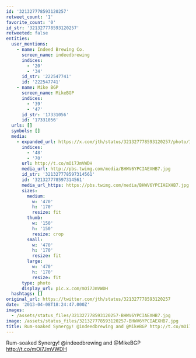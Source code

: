 ```yaml
---
id: '321327778593120257'
retweet_count: '1'
favorite_count: '0'
id_str: '321327778593120257'
retweeted: false
entities:
  user_mentions:
    - name: Indeed Brewing Co.
      screen_name: indeedbrewing
      indices:
        - '20'
        - '34'
      id_str: '222547741'
      id: '222547741'
    - name: Mike BGP
      screen_name: MikeBGP
      indices:
        - '39'
        - '47'
      id_str: '17331056'
      id: '17331056'
  urls: []
  symbols: []
  media:
    - expanded_url: https://x.com/jth/status/321327778593120257/photo/1
      indices:
        - '48'
        - '70'
      url: http://t.co/mOi7JmVWDH
      media_url: http://pbs.twimg.com/media/BHWV6YPCIAEXHB7.jpg
      id_str: '321327778597314561'
      id: '321327778597314561'
      media_url_https: https://pbs.twimg.com/media/BHWV6YPCIAEXHB7.jpg
      sizes:
        medium:
          w: '470'
          h: '170'
          resize: fit
        thumb:
          w: '150'
          h: '150'
          resize: crop
        small:
          w: '470'
          h: '170'
          resize: fit
        large:
          w: '470'
          h: '170'
          resize: fit
      type: photo
      display_url: pic.x.com/mOi7JmVWDH
  hashtags: []
original_url: https://twitter.com/jth/status/321327778593120257
date: '2013-04-08T18:24:47.000Z'
images:
  - /assets/status_files/321327778593120257-BHWV6YPCIAEXHB7.jpg
image: /assets/status_files/321327778593120257-BHWV6YPCIAEXHB7.jpg
title: Rum-soaked Synergy! @indeedbrewing and @MikeBGP http://t.co/mOi7JmVWDH
---
```


Rum-soaked Synergy! @indeedbrewing and @MikeBGP http://t.co/mOi7JmVWDH